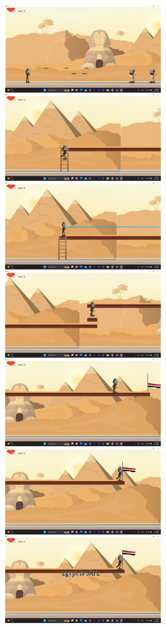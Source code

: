 ![Project Screenshot](ScreenShot(129).png)
![Project Screenshot](ScreenShot(130).png)
![Project Screenshot](ScreenShot(131).png)
![Project Screenshot](ScreenShot(132).png)
![Project Screenshot](ScreenShot(133).png)
![Project Screenshot](ScreenShot(134).png)
![Project Screenshot](ScreenShot(135).png)
